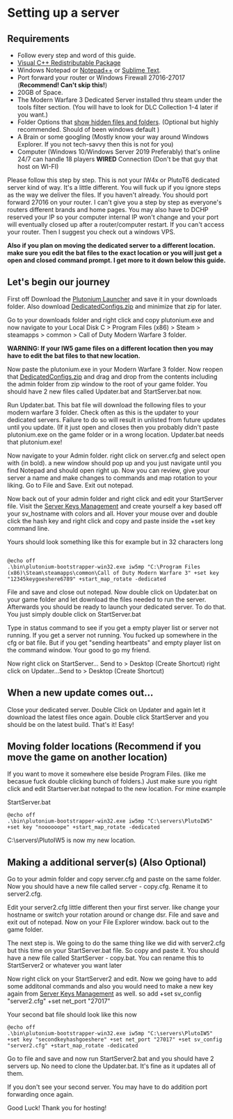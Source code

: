 # Setting up a server

## Requirements

* Follow every step and word of this guide.
* [Visual C++ Redistributable Package](https://aka.ms/vs/16/release/vc_redist.x86.exe) 
* Windows Notepad or [Notepad++](https://notepad-plus-plus.org/) or [Sublime Text](https://www.sublimetext.com/).
* Port forward your router or Windows Firewall 27016-27017 (**Recommend! Can't skip this!**)
* 20GB of Space. 
* The Modern Warfare 3 Dedicated Server installed thru steam under the tools filter section. (You will have to look for DLC Collection 1-4 later if you want.)
* Folder Options that [show hidden files and folders](https://support.microsoft.com/en-us/help/4028316/windows-view-hidden-files-and-folders-in-windows-10). (Optional but highly recommended. Should of been windows default  )
*  A Brain or some googling (Mostly know your way around Windows Explorer. If you not tech-savvy then this is not for you)
*  Computer (Windows 10/Windows Server 2019 Preferably)  that's online 24/7 can handle 18 players **WIRED** Connection (Don't be that guy that host on WI-FI)

Please follow this step by step. This is not your IW4x or PlutoT6 dedicated server kind of way. It's a little different. You will fuck up if you ignore steps as the way we deliver the files. If you haven't already. You should port forward 27016 on your router. I can't give you a step by step as everyone's routers different brands and home pages. You may also have to DCHP reserved your IP so your computer internal IP won't change and your port will eventually closed up after a router/computer restart.  If you can't access your router. Then I suggest you check out a windows VPS.

**Also if you plan on moving the dedicated server to a different location. make sure you edit the bat files to the exact location or you will just get a open and closed command prompt. I get more to it down below this guide.**


## Let's begin our journey


First off Download the [Plutonium Launcher](https://cdn.plutonium.pw/updater/plutonium.exe) and save it in your downloads folder. Also download [DedicatedConfigs.zip](https://cdn.discordapp.com/attachments/699252643595419698/703966412242157949/DedicatedServer.zip) and minimize that zip for later.

Go to your downloads folder and right click and copy plutonium.exe and now navigate to your Local Disk C > Program Files (x86) > Steam > steamapps > common > Call of Duty Modern Warfare 3 folder. 

**WARNING: If your IW5 game files on a different location then you may have to edit the bat files to that new location.**

Now paste the plutonium.exe in your Modern Warfare 3 folder. Now reopen that [DedicatedConfigs.zip](https://cdn.discordapp.com/attachments/318555252431257600/744716060007202903/DedicatedServer.zip) and drag and drop from the contents including the admin folder from zip window to the root of your game folder. You should have 2 new files called Updater.bat and StartServer.bat now.

Run Updater.bat. This bat file will download the following files to your modern warfare 3 folder. Check often as this is the updater to your dedicated servers. Failure to do so will result in unlisted from future updates until you update. (If it just open and closes then you probably didn't paste plutonium.exe on the game folder or in a wrong location. Updater.bat needs that plutonium.exe!

Now navigate to your Admin folder. right click on server.cfg and select open with (in bold). a new window should pop up and you just navigate until you find Notepad and should open right up. Now you can review, give your server a name and make changes to commands and map rotation to your liking. Go to File and Save. Exit out notepad.

Now back out of your admin folder and right click and edit your StartServer file. Visit the [Server Keys Management](http://platform.plutonium.pw/serverkeys) and create yourself a key based off your sv_hostname with colors and all. Hover your mouse over and double click the hash key and right click and copy and paste inside the +set key command line.

Yours should look something like this for example but in 32 characters long
```

@echo off
.\bin\plutonium-bootstrapper-win32.exe iw5mp "C:\Program Files (x86)\Steam\steamapps\common\Call of Duty Modern Warfare 3" +set key "12345keygoeshere6789" +start_map_rotate -dedicated 

```
File and save and close out notepad. Now double click on Updater.bat on your game folder and let download the files needed to run the server. Afterwards you should be ready to launch your dedicated server. To do that. You just simply double click on StartServer.bat

Type in status command to see if you get a empty player list or server not running. If you get a server not running. You fucked up somewhere in the cfg or bat file. But if you get "sending heartbeats" and empty player list on the command window. Your good to go my friend. 

Now right click on StartServer... Send to > Desktop (Create Shortcut)
right click on  Updater...Send to > Desktop (Create Shortcut)

## When a new update comes out...

Close your dedicated server. Double Click on Updater and again let it download the latest files once again. Double click StartServer and you should be on the latest build. That's it! Easy!

## Moving folder locations (Recommend if you move the game on another location)


If you want to move it somewhere else beside Program Files. (like me becasue fuck double clicking bunch of folders.) Just make sure you right click and edit Startserver.bat notepad to the new location. 
For mine example 

StartServer.bat
```
@echo off
.\bin\plutonium-bootstrapper-win32.exe iw5mp "C:\servers\PlutoIW5" +set key "noooooope" +start_map_rotate -dedicated 
```
C:\servers\PlutoIW5 is now my new location.


## Making a additional server(s) (Also Optional)



Go to your admin folder and copy server.cfg  and paste on the same folder.  Now you should have a new file called server - copy.cfg. Rename it to server2.cfg.

Edit your server2.cfg little different then your first server. like change your hostname or switch your rotation around or change dsr. File and save and exit out of notepad. Now on your File Explorer window. back out to the game folder. 

The next step is. We going to do the same thing like we did with server2.cfg but this time on your StartServer.bat file. So copy and paste it. You should have a new file called StartServer - copy.bat. You can rename this to StartServer2 or whatever you want later 

Now right click on your StartServer2 and edit. Now we going have to add some additonal commands and also you would need to make a new key again from [Server Keys Management](http://platform.plutonium.pw/serverkeys) as well. so add +set sv_config "server2.cfg" +set net_port "27017"

Your second bat file should look like this now

```
@echo off
.\bin\plutonium-bootstrapper-win32.exe iw5mp "C:\servers\PlutoIW5" +set key "secondkeyhashgoeshere" +set net_port "27017" +set sv_config "server2.cfg" +start_map_rotate -dedicated
```

Go to file and save and now run StartServer2.bat and you should have 2 servers up. No need to clone the Updater.bat. It's fine as it updates all of them.

If you don't see your second server. You may have to do addition port forwarding once again.

Good Luck!
Thank you for hosting!

<!---

------------------------
***Changelog:*** (8/16/2020)
-Fixed Updater.bat dir root.  (No need to edit anymore)

***Changelog:*** (4/26/2020)
-Reorganized and remove useless stuff
-Rename Downloader.bat to Updater.bat
-Added mp_rust
-Added bounces and double tap commands.

-->